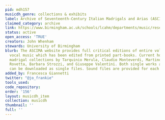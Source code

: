 ```yaml
---
pid: mdh157
musicdh_genre: collections & exhibits
label: Archive of Seventeenth-Century Italian Madrigals and Arias (ASCIMA)
claimed_category: archive
link: https://www.birmingham.ac.uk/schools/lcahm/departments/music/research/ascima/index.aspx
status: active
open_access: 'TRUE'
creators: John Whenham
stewards: University of Birmingham
blurb: The ASCIMA website provides full critical editions of entire volumes of secular
  vocal music which has been edited from printed part-books. Current holdings include
  madrigal collections by Tarquinio Merula, Claudio Monteverdi, Martino Pesenti, Giovanni
  Rovetta, Barbara Strozzi, and Giuseppe Valentini. Both single works and entire opuses
  can be downloaded as single files. Sound files are provided for each work.
added_by: Francesca Giannetti
twitter: "@jo_frankie"
tools_used: 
code_repository: 
order: '156'
layout: musicdh_item
collection: musicdh
thumbnail: ''
full: ''
---
```

